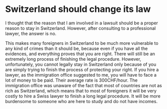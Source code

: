 # Switzerland should change its law

I thought that the reason that I am involved in a lawsuit should be a proper reason to stay in Switzerland. However, after consulting to a professional lawyer, the answer is no. 

This makes many foreigners in Switzerland to be much more vulnerable to any kind of crimes than it should be, because even if you have all the evidences, and everything proves that you are right. There will still be an extremely long process of finishing the legal procedure. However, unfortunately, you cannot legally stay in Switzerland only because of you are simply trying to finish the process of protecting your right. If you hire a lawyer, as the immigration office suggested to me, you will have to face a lot of money to be paid. Their average rate is 300CHF/hour. The immigration office was unaware of the fact that most of countries are not as rich as Switzerland, which means that to most of foreigners it will be very costly to hire a Swiss lawyer to finish a long legal procedure. It will be more burdensome to someone who are here to study and do not have incomes.
